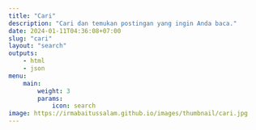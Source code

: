 ```yaml
---
title: "Cari"
description: "Cari dan temukan postingan yang ingin Anda baca."
date: 2024-01-11T04:36:08+07:00
slug: "cari"
layout: "search"
outputs:
    - html
    - json
menu:
    main:
        weight: 3
        params: 
            icon: search
image: https://irmabaitussalam.github.io/images/thumbnail/cari.jpg
---
```


